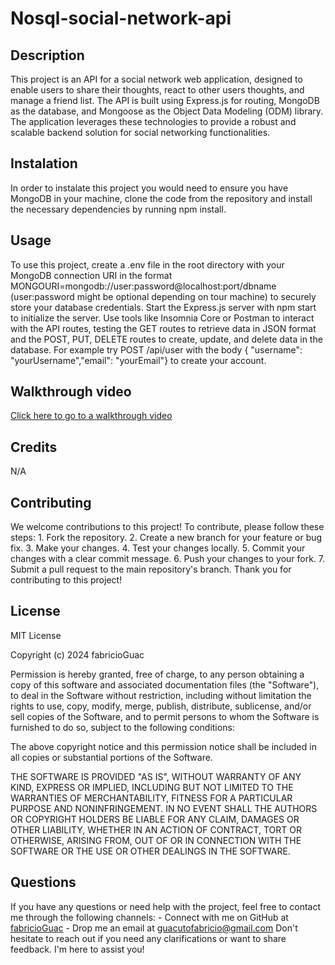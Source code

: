 # Nosql-social-network-api

## Description 

This project is an API for a social network web application, designed to enable users to share their thoughts, react to other users thoughts, and manage a friend list. The API is built using Express.js for routing, MongoDB as the database, and Mongoose as the Object Data Modeling (ODM) library. The application leverages these technologies to provide a robust and scalable backend solution for social networking functionalities.

## Instalation

In order to instalate this project you would need to ensure you have MongoDB in your machine, clone the code from the repository and install the necessary dependencies by running npm install.

## Usage

To use this project, create a .env file in the root directory with your MongoDB connection URI in the format MONGOURI=mongodb://user:password@localhost:port/dbname (user:password might be optional depending on tour machine) to securely store your database credentials. Start the Express.js server with npm start to initialize the server. Use tools like Insomnia Core or Postman to interact with the API routes, testing the GET routes to retrieve data in JSON format and the POST, PUT, DELETE routes to create, update, and delete data in the database. For example try POST /api/user with the body { "username": "yourUsername","email": "yourEmail"} to create your account. 

## Walkthrough video

[Click here to go to a walkthrough video]()


## Credits

N/A

## Contributing

We welcome contributions to this project! To contribute, please follow these steps: 1. Fork the repository. 2. Create a new branch for your feature or bug fix. 3. Make your changes. 4. Test your changes locally. 5. Commit your changes with a clear commit message. 6. Push your changes to your fork. 7. Submit a pull request to the main repository's branch. Thank you for contributing to this project!


## License

MIT License

Copyright (c) 2024 fabricioGuac

Permission is hereby granted, free of charge, to any person obtaining a copy
of this software and associated documentation files (the "Software"), to deal
in the Software without restriction, including without limitation the rights
to use, copy, modify, merge, publish, distribute, sublicense, and/or sell
copies of the Software, and to permit persons to whom the Software is
furnished to do so, subject to the following conditions:

The above copyright notice and this permission notice shall be included in all
copies or substantial portions of the Software.

THE SOFTWARE IS PROVIDED "AS IS", WITHOUT WARRANTY OF ANY KIND, EXPRESS OR
IMPLIED, INCLUDING BUT NOT LIMITED TO THE WARRANTIES OF MERCHANTABILITY,
FITNESS FOR A PARTICULAR PURPOSE AND NONINFRINGEMENT. IN NO EVENT SHALL THE
AUTHORS OR COPYRIGHT HOLDERS BE LIABLE FOR ANY CLAIM, DAMAGES OR OTHER
LIABILITY, WHETHER IN AN ACTION OF CONTRACT, TORT OR OTHERWISE, ARISING FROM,
OUT OF OR IN CONNECTION WITH THE SOFTWARE OR THE USE OR OTHER DEALINGS IN THE
SOFTWARE.

## Questions

If you have any questions or need help with the project, feel free to contact me through the following channels: - Connect with me on GitHub at [fabricioGuac](https://github.com/fabricioGuac)  - Drop me an email at [guacutofabricio@gmail.com](https://github.com/guacutofabricio@gmail.com)   Don't hesitate to reach out if you need any clarifications or want to share feedback. I'm here to assist you!